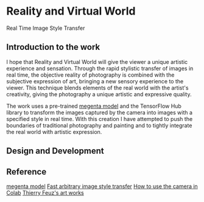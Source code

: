 # Reality and Virtual World
Real Time Image Style Transfer

## Introduction to the work
I hope that Reality and Virtual World will give the viewer a unique artistic experience and sensation. Through the rapid stylistic transfer of images in real time, the objective reality of photography is combined with the subjective expression of art, bringing a new sensory experience to the viewer. This technique blends elements of the real world with the artist's creativity, giving the photography a unique artistic and expressive quality.

The work uses a pre-trained [megenta model](https://github.com/magenta/magenta/tree/main/magenta/models/arbitrary_image_stylization) and the TensorFlow Hub library to transform the images captured by the camera into images with a specified style in real time. With this creation I have attempted to push the boundaries of traditional photography and painting and to tightly integrate the real world with artistic expression.

## Design and Development




## Reference
[megenta model](https://github.com/magenta/magenta/tree/main/magenta/models/arbitrary_image_stylization) 
[Fast arbitrary image style transfer](https://tensorflow.google.cn/hub/tutorials/tf2_arbitrary_image_stylization?hl=zh-cn)
[How to use the camera in Colab](https://blog.csdn.net/weixin_42143481/article/details/105771183?ops_request_misc=%257B%2522request%255Fid%2522%253A%2522168681998016800225516119%2522%252C%2522scm%2522%253A%252220140713.130102334..%2522%257D&request_id=168681998016800225516119&biz_id=0&utm_medium=distribute.pc_search_result.none-task-blog-2~all~sobaiduend~default-1-105771183-null-null.142^v88^insert_down38v5,239^v2^insert_chatgpt&utm_term=colab%E6%91%84%E5%83%8F%E5%A4%B4&spm=1018.2226.3001.4187)
[Thierry Feuz's art works](https://www.thierryfeuz.com/silent-winds/hth545k06wuypp2jrgdobw9cl2z1hy)
